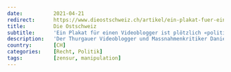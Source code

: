 ```yaml
---
date:          2021-04-21
redirect:      https://www.dieostschweiz.ch/artikel/ein-plakat-fuer-einen-videoblogger-ist-ploetzlich-politische-werbung-gjaOBgG
title:         Die Ostschweiz
subtitle:      'Ein Plakat für einen Videoblogger ist plötzlich «politische Werbung»'
description:   'Der Thurgauer Videoblogger und Massnahmenkritiker Daniel Stricker wollte in den Bussen der St.Galler Verkehrsbetriebe (VBSG) für seinen Kanal werben. Die APG als Vermittlerin sah kein Problem, die VBSG schon. Die Suche nach Ablehnungsgründen verdient das Prädikat: Kreativ.'
country:       [CH]
categories:    [Recht, Politik]
tags:          [zensur, manipulation]
---
```

